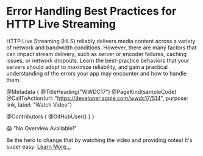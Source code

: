 # Error Handling Best Practices for HTTP Live Streaming

HTTP Live Streaming (HLS) reliably delivers media content across a variety of network and bandwidth conditions. However, there are many factors that can impact stream delivery, such as server or encoder failures, caching issues, or network dropouts. Learn the best-practice behaviors that your servers should adopt to maximize reliability, and gain a practical understanding of the errors your app may encounter and how to handle them.

@Metadata {
   @TitleHeading("WWDC17")
   @PageKind(sampleCode)
   @CallToAction(url: "https://developer.apple.com/wwdc17/514", purpose: link, label: "Watch Video")

   @Contributors {
      @GitHubUser(<replace this with your GitHub handle>)
   }
}

😱 "No Overview Available!"

Be the hero to change that by watching the video and providing notes! It's super easy:
 [Learn More…](https://wwdcnotes.github.io/WWDCNotes/documentation/wwdcnotes/contributing)
